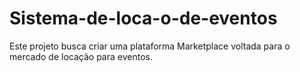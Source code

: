 # Sistema-de-loca-o-de-eventos
Este projeto busca criar uma plataforma Marketplace voltada para o mercado de locação para eventos.
